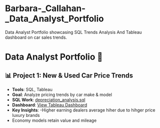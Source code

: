 # Barbara-_Callahan-_Data_Analyst_Portfolio
Data Analyst Portfolio showcasing SQL Trends Analysis And Tableau dashboard on car sales  trends.



# Data Analyst Portfolio 🚀

## 📊 Project 1: New & Used Car Price Trends
- **Tools**: SQL, Tableau  
- **Goal**: Analyze pricing trends by car make & model  
- **SQL Work**: [depreciation_analysis.sql](depreciation_analysis.sql)  
- **Dashboard**: [View Tableau Dashboard](https://public.tableau.com/views/YourDashboardLink)  
- **Key Insights**:
-Higher earning dealers average hiher due to hihger price luxury brands
- Economy models retain value and mileage
